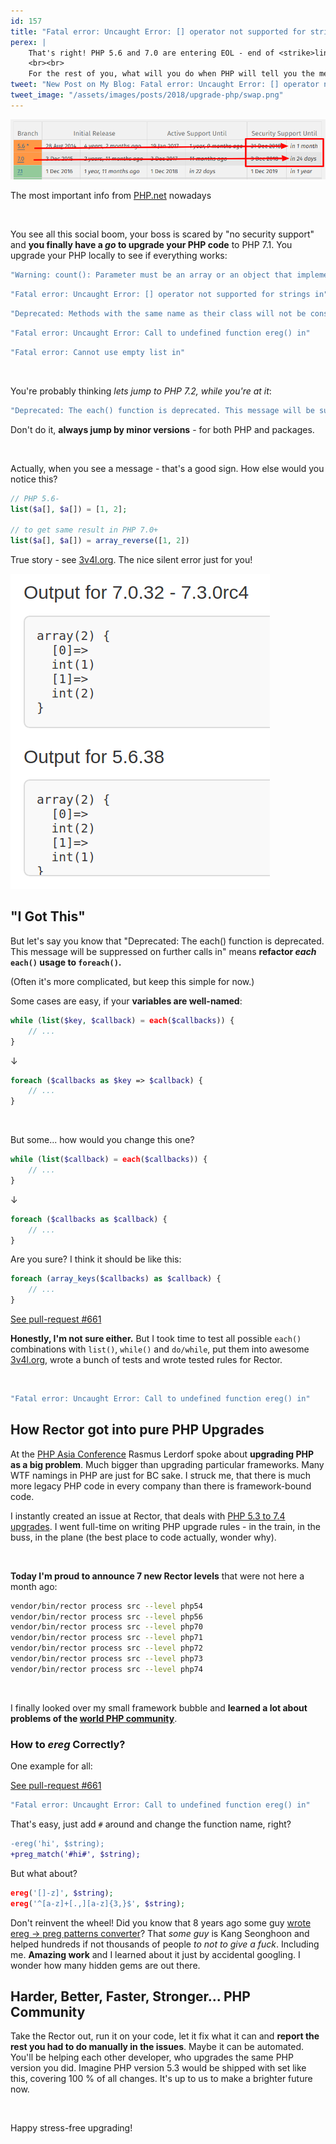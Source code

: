 ```yaml
---
id: 157
title: "Fatal error: Uncaught Error: [] operator not supported for strings in"
perex: |
    That's right! PHP 5.6 and 7.0 are entering EOL - end of <strike>line</strike> life this December. Social networks, Slacks, Twitter, Reddit are [full](https://www.reddit.com/r/PHP/comments/9syr3m/php_56_eol_end_of_life_end_of_2018_and_php_7/) of it. Are you running PHP 7.1? Good, come next year when PHP 7.1 is *eoling*. 
    <br><br>
    For the rest of you, what will you do when PHP will tell you the message in the title? 
tweet: "New Post on My Blog: Fatal error: Uncaught Error: [] operator not supported for strings in #php56 #php70 #eol #rector"
tweet_image: "/assets/images/posts/2018/upgrade-php/swap.png"
---
```


<div class="text-center">
    <img src="/assets/images/posts/2018/upgrade-php/important.png" class="img-thumbnail">
    <p>The most important info from <a href="http://php.net/supported-versions.php">PHP.net</a> nowadays</p>
</div>

<br>

You see all this social boom, your boss is scared by "no security support" and **you finally have a *go* to upgrade your PHP code** to PHP 7.1. You upgrade your PHP locally to see if everything works:

```bash
"Warning: count(): Parameter must be an array or an object that implements Countable in"
```

```bash
"Fatal error: Uncaught Error: [] operator not supported for strings in"
```

```bash
"Deprecated: Methods with the same name as their class will not be constructors in a future version of PHP; Filter has a deprecated constructor in"
```

```bash
"Fatal error: Uncaught Error: Call to undefined function ereg() in"
```

```bash
"Fatal error: Cannot use empty list in"
```

<br>

You're probably thinking *lets jump to PHP 7.2, while you're at it*:

```bash
"Deprecated: The each() function is deprecated. This message will be suppressed on further calls in"
```

Don't do it, **always jump by minor versions** - for both PHP and packages.

<br>

Actually, when you see a message - that's a good sign. How else would you notice this? 

```php
// PHP 5.6-
list($a[], $a[]) = [1, 2];

// to get same result in PHP 7.0+
list($a[], $a[]) = array_reverse([1, 2])
```

True story - see [3v4l.org](https://3v4l.org/H1hfA). The nice silent error just for you!

<img src="/assets/images/posts/2018/upgrade-php/swap.png" class="img-thumbnail">

## "I Got This"

But let's say you know that "Deprecated: The each() function is deprecated. This message will be suppressed on further calls in" means **refactor *each* `each()` usage to `foreach()`.** 

(Often it's more complicated, but keep this simple for now.)

Some cases are easy, if your **variables are well-named**:   

```php
while (list($key, $callback) = each($callbacks)) {
    // ...
}
```

↓

```php
foreach ($callbacks as $key => $callback) {
    // ...
}
```

<br>

But some... how would you change this one?

```php
while (list($callback) = each($callbacks)) {
    // ...
}
```

↓

```php
foreach ($callbacks as $callback) {
    // ...
}
```

Are you sure? I think it should be like this:

```php
foreach (array_keys($callbacks) as $callback) {
    // ...
}
```

<a href="https://github.com/rectorphp/rector/pull/661/" class="btn btn-dark btn-sm">
    <em class="fab fa-github fa-fw"></em>
    See pull-request #661
</a>

**Honestly, I'm not sure either.** But I took time to test all possible `each()` combinations with `list()`, `while()` and `do/while`, put them into awesome [3v4l.org](https://3v4l.org/), wrote a bunch of tests and wrote tested rules for Rector.

<br>

```bash
"Fatal error: Uncaught Error: Call to undefined function ereg() in"
```

## How Rector got into pure PHP Upgrades 

At the [PHP Asia Conference](/blog/2018/10/18/how-i-almost-missed-my-talk-in-php-asia-conference/) Rasmus Lerdorf spoke about **upgrading PHP as a big problem**. Much bigger than upgrading particular frameworks. Many WTF namings in PHP are just for BC sake. I struck me, that there is much more legacy PHP code in every company than there is framework-bound code.  

I instantly created an issue at Rector, that deals with [PHP 5.3 to 7.4 upgrades](https://github.com/rectorphp/rector/issues/638).
I went full-time on writing PHP upgrade rules - in the train, in the buss, in the plane (the best place to code actually, wonder why).

<br>
<p class="bigger"> 
   <strong>Today I'm proud to announce 7 new Rector levels</strong> that were not here a month ago:
</p>  

```bash
vendor/bin/rector process src --level php54
vendor/bin/rector process src --level php56
vendor/bin/rector process src --level php70
vendor/bin/rector process src --level php71
vendor/bin/rector process src --level php72
vendor/bin/rector process src --level php73
vendor/bin/rector process src --level php74
```

<br>  

I finally looked over my small framework bubble and **learned a lot about problems of the [world PHP community](https://friendsofphp.org/)**.

### How to *ereg* Correctly?

One example for all:

<a href="https://github.com/rectorphp/rector/pull/661/" class="btn btn-dark btn-sm">
    <em class="fab fa-github fa-fw"></em>
    See pull-request #661
</a>

```bash
"Fatal error: Uncaught Error: Call to undefined function ereg() in"
```

That's easy, just add `#` around and change the function name, right?

```diff 
-ereg('hi', $string);
+preg_match('#hi#', $string);
```

But what about?

```php
ereg('[]-z]', $string);
ereg('^[a-z]+[.,][a-z]{3,}$', $string);
```

Don't reinvent the wheel! Did you know that 8 years ago some guy [wrote ereg → preg patterns converter](https://gist.github.com/lifthrasiir/704754/7e486f43e62fd1c9d3669330c251f8ca4a59a3f8)? That *some guy* is Kang Seonghoon and helped hundreds if not thousands of people *to not to give a fuck*. Including me. **Amazing work** and I learned about it just by accidental googling. I wonder how many hidden gems are out there.

## Harder, Better, Faster, Stronger... PHP Community

Take the Rector out, run it on your code, let it fix what it can and **report the rest you had to do manually in the issues**. Maybe it can be automated.
You'll be helping each other developer, who upgrades the same PHP version you did. Imagine PHP version 5.3 would be shipped with set like this, covering 100 % of all changes. It's up to us to make a brighter future now.

<br>

Happy stress-free upgrading!

